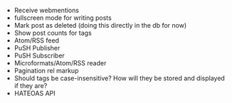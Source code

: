 * Receive webmentions
* fullscreen mode for writing posts
* Mark post as deleted (doing this directly in the db for now)
* Show post counts for tags
* Atom/RSS feed
* PuSH Publisher
* PuSH Subscriber
* Microformats/Atom/RSS reader
* Pagination rel markup
* Should tags be case-insensitive? How will they be stored and displayed if they are?
* HATEOAS API